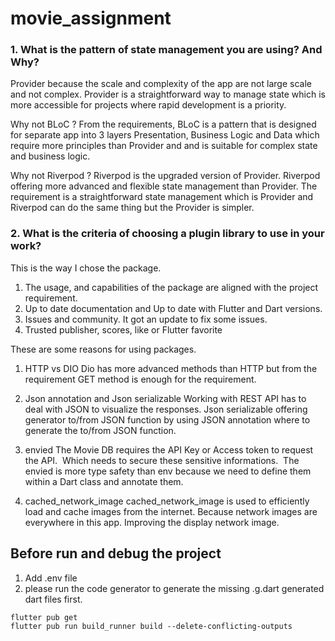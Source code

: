 # movie_assignment

### 1. What is the pattern of state management you are using? And Why?

Provider because the scale and complexity of the app are not large scale and not complex. Provider is a straightforward way to manage state which is more accessible for projects where rapid development is a priority.

Why not BLoC ?
From the requirements, BLoC is a pattern that is designed for separate app into 3 layers Presentation, Business Logic and Data which require more principles than Provider and and is suitable for complex state and business logic.

Why not Riverpod ?
Riverpod is the upgraded version of Provider. Riverpod offering more advanced and flexible state management than Provider. The requirement is a straightforward state management which is Provider and Riverpod can do the same thing but the Provider is simpler.
 
### 2. What is the criteria of choosing a plugin library to use in your work?

This is the way I chose the package.
1. The usage, and capabilities of the package are aligned with the project requirement. 
2. Up to date documentation and Up to date with Flutter and Dart versions.
3. Issues and community. It got an update to fix some issues.
4. Trusted publisher, scores, like or Flutter favorite  

These are some reasons for using packages.
1. HTTP vs DIO
Dio has more advanced methods than HTTP but from the requirement GET method is enough for the requirement.

2. Json annotation and Json serializable
Working with REST API has to deal with JSON to visualize the responses. Json serializable offering generator to/from JSON function by using JSON annotation where to generate the to/from JSON function.

3. envied
The Movie DB requires the API Key or Access token to request the API.  Which needs to secure these sensitive informations.  The envied is more type safety than env because we need to define them within a Dart class and annotate them.

4. cached_network_image
cached_network_image is used to efficiently load and cache images from the internet. Because network images are everywhere in this app. Improving the display network image. 


## Before run and debug the project 
1. Add .env file 
2. please run the code generator to generate the missing .g.dart generated dart files first.

```
flutter pub get
flutter pub run build_runner build --delete-conflicting-outputs
```
